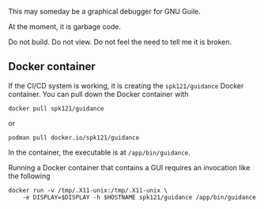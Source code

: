 This may someday be a graphical debugger for GNU Guile.

At the moment, it is garbage code.

Do not build.
Do not view.
Do not feel the need to tell me it is broken.

## Docker container

If the CI/CD system is working, it is creating the `spk121/guidance` Docker container.
You can pull down the Docker container with
```
docker pull spk121/guidance
```
or
```
podman pull docker.io/spk121/guidance
```

In the container, the executable is at `/app/bin/guidance`.

Running a Docker container that contains a GUI requires an invocation like the following
```
docker run -v /tmp/.X11-unix:/tmp/.X11-unix \
    -e DISPLAY=$DISPLAY -h $HOSTNAME spk121/guidance /app/bin/guidance

```
